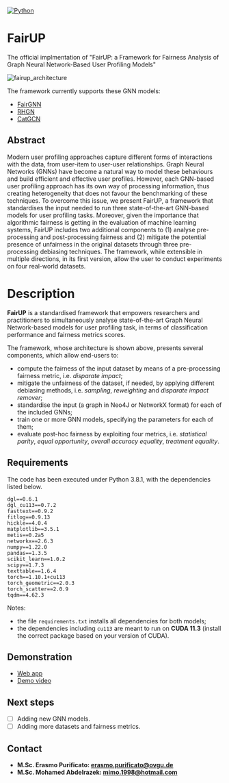 [![Python](https://img.shields.io/badge/Python-3.8.10-%233776AB?logo=Python)](https://www.python.org/)

# FairUP
The official implmentation of "FairUP: a Framework for Fairness Analysis of Graph Neural Network-Based User Profiling Models"

![fairup_architecture](https://user-images.githubusercontent.com/45569039/220563974-905756a9-eb1f-4140-9a17-73b8c3a52529.png)

The framework currently supports these GNN models:
- [FairGNN](https://arxiv.org/abs/2009.01454)
- [RHGN](https://arxiv.org/abs/2110.07181)
- [CatGCN](https://arxiv.org/abs/2009.05303)
## Abstract
Modern user profiling approaches capture different forms of interactions with the data, from user-item to user-user relationships. Graph Neural Networks (GNNs) have become a natural way to model these behaviours and build efficient and effective user profiles. However, each GNN-based user profiling approach has its own way of processing information, thus creating heterogeneity that does not favour the benchmarking of these techniques. To overcome this issue, we present FairUP, a framework that standardises the input needed to run three state-of-the-art GNN-based models for user profiling tasks. Moreover, given the importance that algorithmic fairness is getting in the evaluation of machine learning systems, FairUP includes two additional components to (1) analyse pre-processing and post-processing fairness and (2) mitigate the potential presence of unfairness in the original datasets through three pre-processing debiasing techniques. The framework, while extensible in multiple directions, in its first version, allow the user to conduct experiments on four real-world datasets.

# Description
**FairUP** is a standardised framework that empowers researchers and practitioners to simultaneously analyse state-of-the-art Graph Neural Network-based models for user profiling task, in terms of classification performance and fairness metrics scores.

The framework, whose architecture is shown above, presents several components, which allow end-users to:
* compute the fairness of the input dataset by means of a pre-processing fairness metric, i.e. *disparate impact*;
* mitigate the unfairness of the dataset, if needed, by applying different debiasing methods, i.e. *sampling*, *reweighting* and *disparate impact remover*; 
* standardise the input (a graph in Neo4J or NetworkX format) for each of the included GNNs;
* train one or more GNN models, specifying the parameters for each of them;
* evaluate post-hoc fairness by exploiting four metrics, i.e. *statistical parity*, *equal opportunity*, *overall accuracy equality*, *treatment equality*.


##
## Requirements
The code has been executed under Python 3.8.1, with the dependencies listed below.

```
dgl==0.6.1
dgl_cu113==0.7.2
fasttext==0.9.2
fitlog==0.9.13
hickle==4.0.4
matplotlib==3.5.1
metis==0.2a5
networkx==2.6.3
numpy==1.22.0
pandas==1.3.5
scikit_learn==1.0.2
scipy==1.7.3
texttable==1.6.4
torch==1.10.1+cu113
torch_geometric==2.0.3
torch_scatter==2.0.9
tqdm==4.62.3
```
Notes:
* the file `requirements.txt` installs all dependencies for both models;
* the dependencies including `cu113` are meant to run on **CUDA 11.3** (install the correct package based on your version of CUDA).

## Demonstration
* [Web app](https://huggingface.co/spaces/erasmopurif/FairUP)
* [Demo video](https://bit.ly/FairUP-demo-video)

## Next steps
- [ ] Adding new GNN models.
- [ ] Adding more datasets and fairness metrics.

## Contact
- **M.Sc. Erasmo Purificato: erasmo.purificato@ovgu.de**
- **M.Sc. Mohamed Abdelrazek: mimo.1998@hotmail.com**
